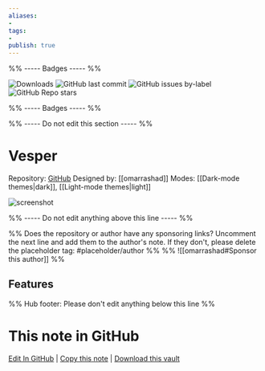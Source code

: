 ```yaml
---
aliases:
- 
tags: 
- 
publish: true
---
```


%% ----- Badges ----- %%

![Downloads](https://img.shields.io/badge/downloads-1262-573E7A?style=for-the-badge&logo=)
![GitHub last commit](https://img.shields.io/github/last-commit/omarrashad/obsidian-vesper?color=573E7A&label=last%20update&logo=github&style=for-the-badge)
![GitHub issues by-label](https://img.shields.io/github/issues/omarrashad/obsidian-vesper/help%20wanted?color=573E7A&logo=github&style=for-the-badge) 
![GitHub Repo stars](https://img.shields.io/github/stars/omarrashad/obsidian-vesper?color=573E7A&logo=github&style=for-the-badge)

%% ----- Badges ----- %%

%% ----- Do not edit this section ----- %%

# Vesper

Repository: [GitHub](https://github.com/omarrashad/obsidian-vesper)
Designed by: [[omarrashad]]
Modes: [[Dark-mode themes|dark]], [[Light-mode themes|light]]



![screenshot](https://github.com/omarrashad/obsidian-vesper/raw/HEAD/assets/cover.png)

%% ----- Do not edit anything above this line ----- %% 

%% Does the repository or author have any sponsoring links? Uncomment the next line and add them to the author's note. If they don't, please delete the placeholder tag: #placeholder/author %%
%% ![[omarrashad#Sponsor this author]] %%


## Features



%% Hub footer: Please don't edit anything below this line %%

# This note in GitHub

<span class="git-footer">[Edit In GitHub](https://github.dev/obsidian-community/obsidian-hub/blob/main/02%20-%20Community%20Expansions/02.05%20All%20Community%20Expansions/Themes/Vesper.md "git-hub-edit-note") | [Copy this note](https://raw.githubusercontent.com/obsidian-community/obsidian-hub/main/02%20-%20Community%20Expansions/02.05%20All%20Community%20Expansions/Themes/Vesper.md "git-hub-copy-note") | [Download this vault](https://github.com/obsidian-community/obsidian-hub/archive/refs/heads/main.zip "git-hub-download-vault") </span>
